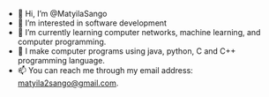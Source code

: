 - 👋 Hi, I’m @MatyilaSango
- 👀 I’m interested in software development
- 🌱 I’m currently learning computer networks, machine learning, and computer programming. 
- 💞️ I make computer programs using java, python, C and C++ programming language.
- 📫 You can reach me through my email address: matyila2sango@gmail.com.
